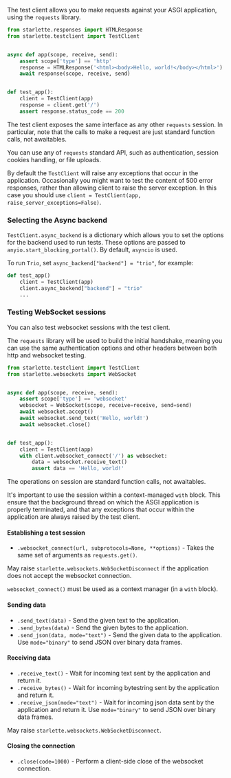 
The test client allows you to make requests against your ASGI application,
using the `requests` library.

```python
from starlette.responses import HTMLResponse
from starlette.testclient import TestClient


async def app(scope, receive, send):
    assert scope['type'] == 'http'
    response = HTMLResponse('<html><body>Hello, world!</body></html>')
    await response(scope, receive, send)


def test_app():
    client = TestClient(app)
    response = client.get('/')
    assert response.status_code == 200
```

The test client exposes the same interface as any other `requests` session.
In particular, note that the calls to make a request are just standard
function calls, not awaitables.

You can use any of `requests` standard API, such as authentication, session
cookies handling, or file uploads.

By default the `TestClient` will raise any exceptions that occur in the
application. Occasionally you might want to test the content of 500 error
responses, rather than allowing client to raise the server exception. In this
case you should use `client = TestClient(app, raise_server_exceptions=False)`.

### Selecting the Async backend

`TestClient.async_backend` is a dictionary which allows you to set the options
for the backend used to run tests.  These options are passed to
`anyio.start_blocking_portal()`.  By default, `asyncio` is used.

To run `Trio`, set `async_backend["backend"] = "trio"`, for example:

```python
def test_app()
    client = TestClient(app)
    client.async_backend["backend"] = "trio"
    ...
```

### Testing WebSocket sessions

You can also test websocket sessions with the test client.

The `requests` library will be used to build the initial handshake, meaning you
can use the same authentication options and other headers between both http and
websocket testing.

```python
from starlette.testclient import TestClient
from starlette.websockets import WebSocket


async def app(scope, receive, send):
    assert scope['type'] == 'websocket'
    websocket = WebSocket(scope, receive=receive, send=send)
    await websocket.accept()
    await websocket.send_text('Hello, world!')
    await websocket.close()


def test_app():
    client = TestClient(app)
    with client.websocket_connect('/') as websocket:
        data = websocket.receive_text()
        assert data == 'Hello, world!'
```

The operations on session are standard function calls, not awaitables.

It's important to use the session within a context-managed `with` block. This
ensure that the background thread on which the ASGI application is properly
terminated, and that any exceptions that occur within the application are
always raised by the test client.

#### Establishing a test session

* `.websocket_connect(url, subprotocols=None, **options)` - Takes the same set of arguments as `requests.get()`.

May raise `starlette.websockets.WebSocketDisconnect` if the application does not accept the websocket connection.

`websocket_connect()` must be used as a context manager (in a `with` block).

#### Sending data

* `.send_text(data)` - Send the given text to the application.
* `.send_bytes(data)` - Send the given bytes to the application.
* `.send_json(data, mode="text")` - Send the given data to the application. Use `mode="binary"` to send JSON over binary data frames.

#### Receiving data

* `.receive_text()` - Wait for incoming text sent by the application and return it.
* `.receive_bytes()` - Wait for incoming bytestring sent by the application and return it.
* `.receive_json(mode="text")` - Wait for incoming json data sent by the application and return it. Use `mode="binary"` to send JSON over binary data frames.

May raise `starlette.websockets.WebSocketDisconnect`.

#### Closing the connection

* `.close(code=1000)` - Perform a client-side close of the websocket connection.
